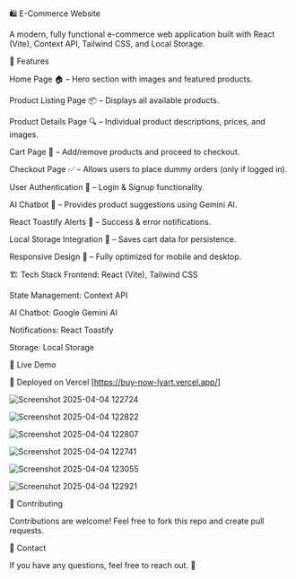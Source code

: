 🛍️ E-Commerce Website

A modern, fully functional e-commerce web application built with React (Vite), Context API, Tailwind CSS, and Local Storage.

🚀 Features

Home Page 🏠 – Hero section with images and featured products.

Product Listing Page 📦 – Displays all available products.

Product Details Page 🔍 – Individual product descriptions, prices, and images.

Cart Page 🛒 – Add/remove products and proceed to checkout.

Checkout Page ✅ – Allows users to place dummy orders (only if logged in).

User Authentication 🔐 – Login & Signup functionality.

AI Chatbot 🤖 – Provides product suggestions using Gemini AI.

React Toastify Alerts 🔔 – Success & error notifications.

Local Storage Integration 💾 – Saves cart data for persistence.

Responsive Design 📱 – Fully optimized for mobile and desktop.

🏗 Tech Stack
Frontend: React (Vite), Tailwind CSS

State Management: Context API

AI Chatbot: Google Gemini AI

Notifications: React Toastify

Storage: Local Storage

🚀 Live Demo

🔗 Deployed on Vercel [https://buy-now-lyart.vercel.app/]

![Screenshot 2025-04-04 122724](https://github.com/user-attachments/assets/4f78023e-baf1-44b0-91d4-c1544f39d917)

![Screenshot 2025-04-04 122822](https://github.com/user-attachments/assets/69dbfd49-0628-47a1-b74c-b718550d8b38)

![Screenshot 2025-04-04 122807](https://github.com/user-attachments/assets/786273bc-fa12-48ad-97b3-7f494d6bc8fa)

![Screenshot 2025-04-04 122741](https://github.com/user-attachments/assets/fbdfaaf9-b740-483c-ade7-049151d30a86)

![Screenshot 2025-04-04 123055](https://github.com/user-attachments/assets/58b42248-543d-4061-bec2-59bcfe1f14ab)

![Screenshot 2025-04-04 122921](https://github.com/user-attachments/assets/712f26f5-969e-4183-8135-06166b5f4d70)

🤝 Contributing

Contributions are welcome! Feel free to fork this repo and create pull requests.

📧 Contact

If you have any questions, feel free to reach out. 🚀
